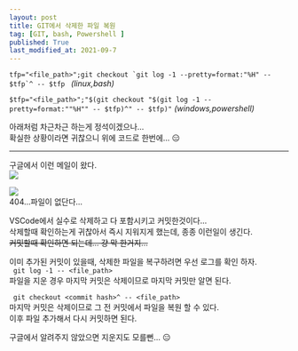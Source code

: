 ```yaml
---
layout: post
title: GIT에서 삭제한 파일 복원
tag: [GIT, bash, Powershell ]
published: True
last_modified_at: 2021-09-7
---
```




``tfp="<file_path>";git checkout `git log -1 --pretty=format:"%H" -- $tfp`^ -- $tfp `` _(linux,bash)_  

`$tfp="<file_path>";"$(git checkout "$(git log -1 --pretty=format:""%H"" -- $tfp)^" -- $tfp)"` _(windows,powershell)_  

아래처럼 차근차근 하는게 정석이겠으나...  
확실한 상황이라면 귀찮으니 위에 코드로 한번에... 😑  

----

구글에서 이런 메일이 왔다.  
![](../img/2021-03-17-GIT에서%20삭제된%20파일%20복원/2021-03-17-10-03-32.png)  
  
![](../img/2021-03-17-GIT에서%20삭제된%20파일%20복원/2021-03-17-10-04-59.png)  
404...파일이 없단다...   

VSCode에서 실수로 삭제하고 다 포함시키고 커밋한것이다...  
삭제할때 확인하는게 귀찮아서 즉시 지워지게 했는데, 종종 이런일이 생긴다.  
~~커밋할때 확인하면 되는데... 걍 막 한거지...~~  
  
이미 추가된 커밋이 있을때, 삭제한 파일을 복구하려면 우선 로그를 확인 하자.  
``` git log -1 -- <file_path>```  
파일을 지운 경우 마지막 커밋은 삭제이므로 마지막 커밋만 알면 된다.  

``` git checkout <commit hash>^ -- <file_path>```  
마지막 커밋은 삭제이므로 그 전 커밋에서 파일을 복원 할 수 있다.  
이후 파일 추가해서 다시 커밋하면 된다.  

구글에서 알려주지 않았으면 지운지도 모를뻔... 😑
  